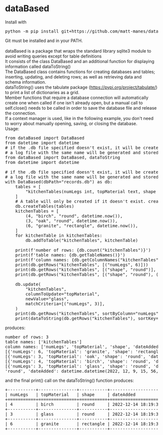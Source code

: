 # dataBased
Install with
<pre>
python -m pip install git+https://github.com/matt-manes/dataBased
</pre>
Git must be installed and in your PATH.<br><br>
dataBased is a package that wraps the standard library sqlite3 module to avoid writing queries except for table definitions<br>
It consists of the class DataBased and an additional function for displaying information called dataToString()<br>
The DataBased class contains functions for creating databases and tables; inserting, updating, and deleting rows; 
as well as retrieving data and schema information.<br>
dataToString() uses the tabulate package (https://pypi.org/project/tabulate/) to print a list of dictionaries as a grid.<br>
Member functions that require a database connection will
automatically create one when called if one isn't already open,
but a manual call to self.close() needs to be called in order to
save the database file and release the connection.<br>
If a context manager is used, like in the following example, you don't need to worry about manually opening, saving, or closing the database.<br>
Usage:<br>
<pre>
from dataBased import DataBased
from datetime import datetime
# if the .db file specified doesn't exist, it will be created
# a log file with the same name will be generated and stored in the same directory
from dataBased import DataBased, dataToString
from datetime import datetime

# if the .db file specified doesn't exist, it will be created
# a log file with the same name will be generated and stored in the same directory
with DataBased(dbPath="records.db") as db:
    tables = [
        "kitchenTables(numLegs int, topMaterial text, shape text, dateAdded timestamp)"
    ]
    # A table will only be created if it doesn't exist. createTables() will not overwrite an existing table.
    db.createTables(tables)
    kitchenTables = [
        (4, "birch", "round", datetime.now()),
        (3, "oak", "round", datetime.now()),
        (6, "granite", "rectangle", datetime.now()),
    ]
    for kitchenTable in kitchenTables:
        db.addToTable("kitchenTables", kitchenTable)

    print(f'number of rows: {db.count("kitchenTables")}')
    print(f'table names: {db.getTableNames()}')
    print(f'column names: {db.getColumnNames("kitchenTables")}')
    print(db.getRows("kitchenTables", [("numLegs", 6)]))
    print(db.getRows("kitchenTables", [("shape", "round")], sortByColumn="numLegs"))
    print(db.getRows("kitchenTables", [("shape", "round"), ("numLegs", 4)]))

    db.update(
        "kitchenTables",
        columnToUpdate="topMaterial",
        newValue="glass",
        matchCriteria=[("numLegs", 3)],
    )
    print(db.getRows("kitchenTables", sortByColumn="numLegs"))
    print(dataToString(db.getRows("kitchenTables"), sortKey="topMaterial"))
</pre>
produces:
<pre>
number of rows: 3
table names: ['kitchenTables']
column names: ['numLegs', 'topMaterial', 'shape', 'dateAdded']
[{'numLegs': 6, 'topMaterial': 'granite', 'shape': 'rectangle', 'dateAdded': datetime.datetime(2022, 12, 9, 15, 56, 56, 543549)}]
[{'numLegs': 3, 'topMaterial': 'oak', 'shape': 'round', 'dateAdded': datetime.datetime(2022, 12, 9, 15, 56, 56, 543549)}, {'numLegs': 4, 'topMaterial': 'birch', 'shape': 'round', 'dateAdded': datetime.datetime(2022, 12, 9, 15, 56, 56, 543549)}]
[{'numLegs': 4, 'topMaterial': 'birch', 'shape': 'round', 'dateAdded': datetime.datetime(2022, 12, 9, 15, 56, 56, 543549)}]
[{'numLegs': 3, 'topMaterial': 'glass', 'shape': 'round', 'dateAdded': datetime.datetime(2022, 12, 9, 15, 56, 56, 543549)}, {'numLegs': 4, 'topMaterial': 'birch', 'shape': 
'round', 'dateAdded': datetime.datetime(2022, 12, 9, 15, 56, 56, 543549)}, {'numLegs': 6, 'topMaterial': 'granite', 'shape': 'rectangle', 'dateAdded': datetime.datetime(2022, 12, 9, 15, 56, 56, 543549)}]
</pre>
and the final print() call on the dataToString() function produces:
<pre>
+-----------+---------------+-----------+----------------------------+
| numLegs   | topMaterial   | shape     | dateAdded                  |
+===========+===============+===========+============================+
| 4         | birch         | round     | 2022-12-14 18:19:31.501745 |
+-----------+---------------+-----------+----------------------------+
| 3         | glass         | round     | 2022-12-14 18:19:31.501745 |
+-----------+---------------+-----------+----------------------------+
| 6         | granite       | rectangle | 2022-12-14 18:19:31.501745 |
+-----------+---------------+-----------+----------------------------+
</pre>
